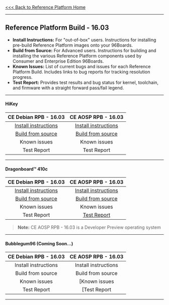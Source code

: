 [<<< Back to Reference Platform Home](https://github.com/96boards/documentation/wiki/Reference-Platform-Home)
***
## Reference Platform Build - 16.03


- **Install Instructions:** For "out-of-box" users. Instructions for installing pre-build Reference Platform images onto your 96Boards.
- **Build from Source:** For Advanced users. Instructions for building and installing the various Reference Platform components used by Consumer and Enterprise Edition 96Boards.
- **Known Issues:** List of current bugs and issues for each Reference Platform Build. Includes links to bug reports for tracking resolution progress.
- **Test Report:** Provides test results and bug status for kernel, toolchain, and firmware with a straight forward pass/fail legend.

***

#### HiKey



|   **CE Debian RPB - 16.03**   |    **CE AOSP RPB - 16.03**  |
|:-----------------------------:|:---------------------------:|
|    <a href="https://github.com/96boards/documentation/wiki/HiKey-RP-Download#your-build-choice" target="_blank">Install instructions</a>   |   <a href="https://github.com/96boards/documentation/wiki/HiKey-RP-Download#your-build-choice-1" target="_blank">Install instructions</a>  |
|    <a href="https://github.com/96boards/documentation/wiki/HiKey-RPB-Debian-Build-Source-16.03" target="_blank">Build from source</a>      |    <a href="https://github.com/96boards/documentation/wiki/HiKey-RPB-AOSP-Build-Source-16.03" target="_blank">Build from source</a>    |
|       Known issues        |      Known issues       |
|        Test Report        |       Test Report       |


***

#### Dragonboard™ 410c

|   **CE Debian RPB - 16.03**   |    **CE AOSP RPB - 16.03**  |
|:-----------------------------:|:---------------------------:|
|    <a href="https://github.com/96boards/documentation/wiki/DragonBoard™-410c-RP-Download#your-build-choice" target="_blank">Install instructions</a>   |   <a href="https://github.com/96boards/documentation/wiki/DragonBoard™-410c-RP-Download#your-build-choice-1" target="_blank">Install instructions</a>  |
|    <a href="https://github.com/96boards/documentation/wiki/DragonBoard™-410c-RPB-Debian-Build-Source-16.03" target="_blank">Build from source</a>      |    [Build from source]()    |
|       Known issues        |      Known issues       |
|        Test Report        |       [Test Report](https://builds.96boards.org/releases/reference-platform/aosp/dragonboard410c/16.03/CE-AOSP-RPB-16.03-DB410c-TestReport.pdf)       |

>**Note:** CE AOSP RPB - 16.03 is a Developer Preview operating system

***

#### Bubblegum96 (Coming Soon...)

|   **CE Debian RPB - 16.03**   |    **CE AOSP RPB - 16.03**  |
|:-----------------------------:|:---------------------------:|
|    Install instructions   |   Install instructions  |
|    Build from source      |    Build from source    |
|       Known issues        |      [Known issues       |
|        Test Report       |       [Test Report       |

***